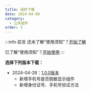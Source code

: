 ```yaml
---
title: 组件下载
date: 2024-04-08
category:
  - 公共组件
order: 3
---
```




:::info 前言
还未了解“使用须知”？[开始了解](./guid.md)

已了解“使用须知”？[开始使用](./intro.md)
:::


**选择下列版本下载：**

- 2024-04-28：<a href="/resources/cdmcs(1.0.0).zip" download>1.0.0版本</a>
  - 新增手机号是否脱敏显示组件
  - 新增身份证号、手机号验证方法